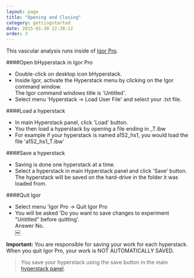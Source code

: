 ```yaml
---
layout: page
title: "Opening and Closing"
category: gettingstarted
date: 2015-01-30 22:38:12
order: 3
---
```


This vascular analysis runs inside of [Igor Pro][1].  

####Open bHyperstack in Igor Pro  
- Double-click on desktop icon bHyperstack.  
- Inside Igor, activate the Hyperstack menu by clicking on the Igor command window.  
   The Igor command windows title is 'Untitled'.  
- Select menu 'Hyperstack -> Load User File' and select your .txt file.  

####Load a hyperstack
- In main Hyperstack panel, click 'Load' button.
- You then load a hyperstack by opening a file ending in _T.ibw
- For example if your hyperstack is named a152_hs1, you would load the file 'a152_hs1_T.ibw'

####Save a hyperstack
- Saving is done one hyperstack at a time.
- Select a hyperstack in main Hyperstack panel and click 'Save' button.  
    The hyperstack will be saved on the hard-drive in the folder it was loaded from.

####Quit Igor
- Select menu 'Igor Pro -> Quit Igor Pro
- You will be asked 'Do you want to save changes to experiment "Untitled" before quitting'.  
    Answer No.  
    ￼

<p class="important"><strong>Important:</strong> You are responsible for saving your work for each hyperstack. When you quit Igor Pro, your work is NOT AUTOMATICALLY SAVED.</p>

> You save your hyperstack using the save button in the main [hyperstack panel][2].

[1]: http://wavemetrics.com
[2]: /Vascular-Analysis/hyperstack-panel/ "hyperstack panel"
